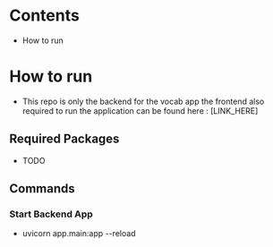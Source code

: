 # Contents
- How to run

# How to run
- This repo is only the backend for the vocab app the frontend also required to run the application can be found here : [LINK_HERE]

## Required Packages 
- TODO

## Commands
### Start Backend App
- uvicorn app.main:app --reload